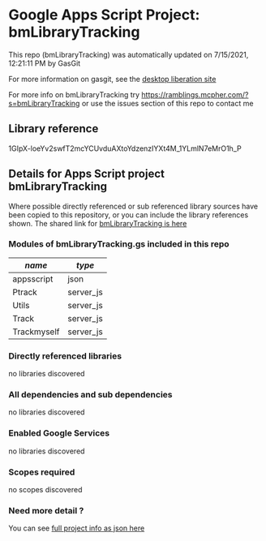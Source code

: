 # Google Apps Script Project: bmLibraryTracking
This repo (bmLibraryTracking) was automatically updated on 7/15/2021, 12:21:11 PM by GasGit

For more information on gasgit, see the [desktop liberation site](https://ramblings.mcpher.com/drive-sdk-and-github/migrategasgit/ "desktop liberation")

For more info on bmLibraryTracking try https://ramblings.mcpher.com/?s=bmLibraryTracking or use the issues section of this repo to contact me
## Library reference
1GIpX-loeYv2swfT2mcYCUvduAXtoYdzenzIYXt4M_1YLmlN7eMrO1h_P


## Details for Apps Script project bmLibraryTracking
Where possible directly referenced or sub referenced library sources have been copied to this repository, or you can include the library references shown. 
The shared link for [bmLibraryTracking is here](https://script.google.com/d/1GIpX-loeYv2swfT2mcYCUvduAXtoYdzenzIYXt4M_1YLmlN7eMrO1h_P/edit?usp=sharing "open in the GAS IDE")

### Modules of bmLibraryTracking.gs included in this repo
*name*|*type*
--- | --- 
appsscript| json
Ptrack| server_js
Utils| server_js
Track| server_js
Trackmyself| server_js
### Directly referenced libraries
no libraries discovered
### All dependencies and sub dependencies
no libraries discovered
### Enabled Google Services
no libraries discovered
### Scopes required
no scopes discovered
### Need more detail ?
You can see [full project info as json here](info.json)
